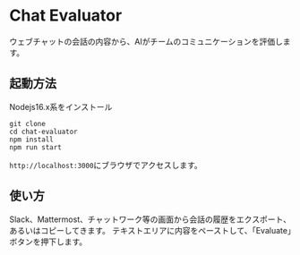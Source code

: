 # Chat Evaluator

ウェブチャットの会話の内容から、AIがチームのコミュニケーションを評価します。

## 起動方法

Nodejs16.x系をインストール

```(bash)
git clone 
cd chat-evaluator
npm install
npm run start
```

`http://localhost:3000`にブラウザでアクセスします。

## 使い方

Slack、Mattermost、チャットワーク等の画面から会話の履歴をエクスポート、あるいはコピーしてきます。
テキストエリアに内容をペーストして、「Evaluate」ボタンを押下します。

